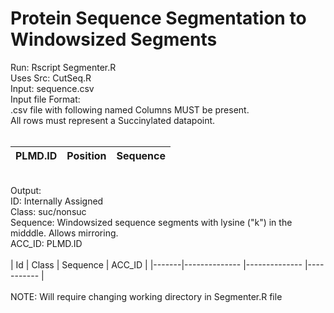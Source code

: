 # Protein Sequence Segmentation to Windowsized Segments
Run: Rscript Segmenter.R <br>
Uses Src: CutSeq.R <br>
Input: sequence.csv <br>
Input file Format: <br>
	.csv file with following named Columns MUST be present.  <br>
	All rows must represent a Succinylated datapoint. <br> 
<br>

| PLMD.ID  	| Position    	| Sequence    	|
|---------	|--------------	|--------------	|

<br>
Output: <br>
 ID: Internally Assigned<br>
	Class: suc/nonsuc <br>
	Sequence: Windowsized sequence segments with lysine ("k") in the midddle. Allows mirroring. <br>
	ACC_ID: PLMD.ID  <br>
<br>
| Id  	| Class    	| Sequence    	| ACC_ID 	|
|-------|--------------	|--------------	|-----------	|

<br>	
<br>		
NOTE: 	Will require changing working directory in Segmenter.R file
